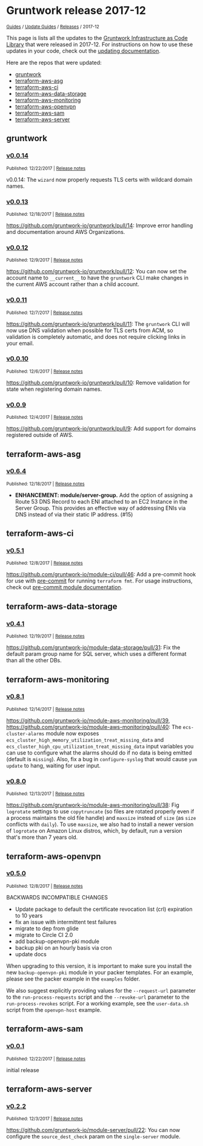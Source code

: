 
# Gruntwork release 2017-12

<p style={{marginTop: "-25px"}}><small><a href="/guides">Guides</a> / <a href="/guides/stay-up-to-date">Update Guides</a> / <a href="/guides/stay-up-to-date/releases">Releases</a> / 2017-12</small></p>

This page is lists all the updates to the [Gruntwork Infrastructure as Code 
Library](https://gruntwork.io/infrastructure-as-code-library/) that were released in 2017-12. For instructions 
on how to use these updates in your code, check out the [updating 
documentation](/guides/working-with-code/using-modules#updating).

Here are the repos that were updated:

- [gruntwork](#gruntwork)
- [terraform-aws-asg](#terraform-aws-asg)
- [terraform-aws-ci](#terraform-aws-ci)
- [terraform-aws-data-storage](#terraform-aws-data-storage)
- [terraform-aws-monitoring](#terraform-aws-monitoring)
- [terraform-aws-openvpn](#terraform-aws-openvpn)
- [terraform-aws-sam](#terraform-aws-sam)
- [terraform-aws-server](#terraform-aws-server)


## gruntwork


### [v0.0.14](https://github.com/gruntwork-io/gruntwork/releases/tag/v0.0.14)

<p style={{marginTop: "-20px", marginBottom: "10px"}}>
  <small>Published: 12/22/2017 | <a href="https://github.com/gruntwork-io/gruntwork/releases/tag/v0.0.14">Release notes</a></small>
</p>

<div style={{"overflow":"hidden","textOverflow":"ellipsis","display":"-webkit-box","WebkitLineClamp":10,"lineClamp":10,"WebkitBoxOrient":"vertical"}}>

  v0.0.14: The `wizard` now properly requests TLS certs with wildcard domain names.

</div>


### [v0.0.13](https://github.com/gruntwork-io/gruntwork/releases/tag/v0.0.13)

<p style={{marginTop: "-20px", marginBottom: "10px"}}>
  <small>Published: 12/18/2017 | <a href="https://github.com/gruntwork-io/gruntwork/releases/tag/v0.0.13">Release notes</a></small>
</p>

<div style={{"overflow":"hidden","textOverflow":"ellipsis","display":"-webkit-box","WebkitLineClamp":10,"lineClamp":10,"WebkitBoxOrient":"vertical"}}>

  https://github.com/gruntwork-io/gruntwork/pull/14: Improve error handling and documentation around AWS Organizations.

</div>


### [v0.0.12](https://github.com/gruntwork-io/gruntwork/releases/tag/v0.0.12)

<p style={{marginTop: "-20px", marginBottom: "10px"}}>
  <small>Published: 12/9/2017 | <a href="https://github.com/gruntwork-io/gruntwork/releases/tag/v0.0.12">Release notes</a></small>
</p>

<div style={{"overflow":"hidden","textOverflow":"ellipsis","display":"-webkit-box","WebkitLineClamp":10,"lineClamp":10,"WebkitBoxOrient":"vertical"}}>

  https://github.com/gruntwork-io/gruntwork/pull/12: You can now set the account name to `__current__` to have the `gruntwork` CLI make changes in the current AWS account rather than a child account.

</div>


### [v0.0.11](https://github.com/gruntwork-io/gruntwork/releases/tag/v0.0.11)

<p style={{marginTop: "-20px", marginBottom: "10px"}}>
  <small>Published: 12/7/2017 | <a href="https://github.com/gruntwork-io/gruntwork/releases/tag/v0.0.11">Release notes</a></small>
</p>

<div style={{"overflow":"hidden","textOverflow":"ellipsis","display":"-webkit-box","WebkitLineClamp":10,"lineClamp":10,"WebkitBoxOrient":"vertical"}}>

  https://github.com/gruntwork-io/gruntwork/pull/11: The `gruntwork` CLI will now use DNS validation when possible for TLS certs from ACM, so validation is completely automatic, and does not require clicking links in your email.

</div>


### [v0.0.10](https://github.com/gruntwork-io/gruntwork/releases/tag/v0.0.10)

<p style={{marginTop: "-20px", marginBottom: "10px"}}>
  <small>Published: 12/6/2017 | <a href="https://github.com/gruntwork-io/gruntwork/releases/tag/v0.0.10">Release notes</a></small>
</p>

<div style={{"overflow":"hidden","textOverflow":"ellipsis","display":"-webkit-box","WebkitLineClamp":10,"lineClamp":10,"WebkitBoxOrient":"vertical"}}>

  https://github.com/gruntwork-io/gruntwork/pull/10: Remove validation for state when registering domain names.

</div>


### [v0.0.9](https://github.com/gruntwork-io/gruntwork/releases/tag/v0.0.9)

<p style={{marginTop: "-20px", marginBottom: "10px"}}>
  <small>Published: 12/4/2017 | <a href="https://github.com/gruntwork-io/gruntwork/releases/tag/v0.0.9">Release notes</a></small>
</p>

<div style={{"overflow":"hidden","textOverflow":"ellipsis","display":"-webkit-box","WebkitLineClamp":10,"lineClamp":10,"WebkitBoxOrient":"vertical"}}>

  https://github.com/gruntwork-io/gruntwork/pull/9: Add support for domains registered outside of AWS.

</div>



## terraform-aws-asg


### [v0.6.4](https://github.com/gruntwork-io/terraform-aws-asg/releases/tag/v0.6.4)

<p style={{marginTop: "-20px", marginBottom: "10px"}}>
  <small>Published: 12/18/2017 | <a href="https://github.com/gruntwork-io/terraform-aws-asg/releases/tag/v0.6.4">Release notes</a></small>
</p>

<div style={{"overflow":"hidden","textOverflow":"ellipsis","display":"-webkit-box","WebkitLineClamp":10,"lineClamp":10,"WebkitBoxOrient":"vertical"}}>

  - **ENHANCEMENT: module/server-group.** Add the option of assigning a Route 53 DNS Record to each ENI attached to an EC2 Instance in the Server Group. This provides an effective way of addressing ENIs via DNS instead of via their static IP address. (#15)

</div>



## terraform-aws-ci


### [v0.5.1](https://github.com/gruntwork-io/terraform-aws-ci/releases/tag/v0.5.1)

<p style={{marginTop: "-20px", marginBottom: "10px"}}>
  <small>Published: 12/8/2017 | <a href="https://github.com/gruntwork-io/terraform-aws-ci/releases/tag/v0.5.1">Release notes</a></small>
</p>

<div style={{"overflow":"hidden","textOverflow":"ellipsis","display":"-webkit-box","WebkitLineClamp":10,"lineClamp":10,"WebkitBoxOrient":"vertical"}}>

  https://github.com/gruntwork-io/module-ci/pull/46: Add a pre-commit hook for use with [pre-commit](http://pre-commit.com/) for running `terraform fmt`. For usage instructions, check out [pre-commit module documentation](https://github.com/gruntwork-io/module-ci/tree/master/modules/precommit-hooks).

</div>



## terraform-aws-data-storage


### [v0.4.1](https://github.com/gruntwork-io/terraform-aws-data-storage/releases/tag/v0.4.1)

<p style={{marginTop: "-20px", marginBottom: "10px"}}>
  <small>Published: 12/19/2017 | <a href="https://github.com/gruntwork-io/terraform-aws-data-storage/releases/tag/v0.4.1">Release notes</a></small>
</p>

<div style={{"overflow":"hidden","textOverflow":"ellipsis","display":"-webkit-box","WebkitLineClamp":10,"lineClamp":10,"WebkitBoxOrient":"vertical"}}>

  https://github.com/gruntwork-io/module-data-storage/pull/31: Fix the default param group name for SQL server, which uses a different format than all the other DBs.

</div>



## terraform-aws-monitoring


### [v0.8.1](https://github.com/gruntwork-io/terraform-aws-monitoring/releases/tag/v0.8.1)

<p style={{marginTop: "-20px", marginBottom: "10px"}}>
  <small>Published: 12/14/2017 | <a href="https://github.com/gruntwork-io/terraform-aws-monitoring/releases/tag/v0.8.1">Release notes</a></small>
</p>

<div style={{"overflow":"hidden","textOverflow":"ellipsis","display":"-webkit-box","WebkitLineClamp":10,"lineClamp":10,"WebkitBoxOrient":"vertical"}}>

  https://github.com/gruntwork-io/module-aws-monitoring/pull/39, https://github.com/gruntwork-io/module-aws-monitoring/pull/40: The `ecs-cluster-alarms` module now exposes `ecs_cluster_high_memory_utilization_treat_missing_data` and `ecs_cluster_high_cpu_utilization_treat_missing_data` input variables you can use to configure what the alarms should do if no data is being emitted (default is `missing`). Also, fix a bug in `configure-syslog` that would cause `yum update` to hang, waiting for user input.

</div>


### [v0.8.0](https://github.com/gruntwork-io/terraform-aws-monitoring/releases/tag/v0.8.0)

<p style={{marginTop: "-20px", marginBottom: "10px"}}>
  <small>Published: 12/13/2017 | <a href="https://github.com/gruntwork-io/terraform-aws-monitoring/releases/tag/v0.8.0">Release notes</a></small>
</p>

<div style={{"overflow":"hidden","textOverflow":"ellipsis","display":"-webkit-box","WebkitLineClamp":10,"lineClamp":10,"WebkitBoxOrient":"vertical"}}>

  https://github.com/gruntwork-io/module-aws-monitoring/pull/38: Fig `logrotate` settings to use `copytruncate` (so files are rotated properly even if a process maintains the old file handle) and `maxsize` instead of `size` (as `size` conflicts with `daily`). To use `maxsize`, we also had to install a newer version of `logrotate` on Amazon Linux distros, which, by default, run a version that&apos;s more than 7 years old. 

</div>



## terraform-aws-openvpn


### [v0.5.0](https://github.com/gruntwork-io/terraform-aws-openvpn/releases/tag/v0.5.0)

<p style={{marginTop: "-20px", marginBottom: "10px"}}>
  <small>Published: 12/8/2017 | <a href="https://github.com/gruntwork-io/terraform-aws-openvpn/releases/tag/v0.5.0">Release notes</a></small>
</p>

<div style={{"overflow":"hidden","textOverflow":"ellipsis","display":"-webkit-box","WebkitLineClamp":10,"lineClamp":10,"WebkitBoxOrient":"vertical"}}>

  BACKWARDS INCOMPATIBLE CHANGES

* Update package to default the certificate revocation list (crl) expiration to 10 years
* fix an issue with intermittent test failures
* migrate to dep from glide
* migrate to Circle CI 2.0
* add backup-openvpn-pki module
* backup pki on an hourly basis via cron
* update docs

When upgrading to this version, it is important to make sure you install the new `backup-openvpn-pki` module in your packer templates. For an example, please see the packer example in the `examples` folder.

We also suggest explicitly providing values for the `--request-url` parameter to the `run-process-requests` script and the `--revoke-url` parameter to the `run-process-revokes` script. For a working example, see the `user-data.sh` script from the `openvpn-host` example.

</div>



## terraform-aws-sam


### [v0.0.1](https://github.com/gruntwork-io/terraform-aws-sam/releases/tag/v0.0.1)

<p style={{marginTop: "-20px", marginBottom: "10px"}}>
  <small>Published: 12/22/2017 | <a href="https://github.com/gruntwork-io/terraform-aws-sam/releases/tag/v0.0.1">Release notes</a></small>
</p>

<div style={{"overflow":"hidden","textOverflow":"ellipsis","display":"-webkit-box","WebkitLineClamp":10,"lineClamp":10,"WebkitBoxOrient":"vertical"}}>

  initial release

</div>



## terraform-aws-server


### [v0.2.2](https://github.com/gruntwork-io/terraform-aws-server/releases/tag/v0.2.2)

<p style={{marginTop: "-20px", marginBottom: "10px"}}>
  <small>Published: 12/3/2017 | <a href="https://github.com/gruntwork-io/terraform-aws-server/releases/tag/v0.2.2">Release notes</a></small>
</p>

<div style={{"overflow":"hidden","textOverflow":"ellipsis","display":"-webkit-box","WebkitLineClamp":10,"lineClamp":10,"WebkitBoxOrient":"vertical"}}>

  https://github.com/gruntwork-io/module-server/pull/22: You can now configure the `source_dest_check` param on the `single-server` module.

</div>




<!-- ##DOCS-SOURCER-START
{
  "sourcePlugin": "releases",
  "hash": "5e3e9b626b86adeb24d45ec58c421053"
}
##DOCS-SOURCER-END -->
